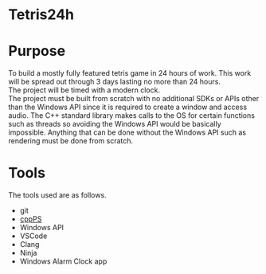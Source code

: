 # Tetris24h
<h1>Purpose</h1>

<p>
To build a mostly fully featured tetris game in 24 hours of work. This work will be spread out through 3 days lasting no more than 24 hours.<br>
The project will be timed with a modern clock.<br>
The project must be built from scratch with no additional SDKs or APIs other than the Windows API since it is required to create a window and access audio. The C++ standard library makes calls to the OS for certain functions such as threads so avoiding the Windows API would be basically impossible. Anything that can be done without the Windows API such as rendering must be done from scratch.
</p>

<h1>Tools</h1>

<p>
The tools used are as follows.<br>
<ul>
  <li>git</li>
  <li><a href="https://github.com/Davidah121/cppPS">cppPS</a></li>
  <li>Windows API</li>
  <li>VSCode</li>
  <li>Clang</li>
  <li>Ninja</li>
  <li>Windows Alarm Clock app</li>
</ul>
</p>

